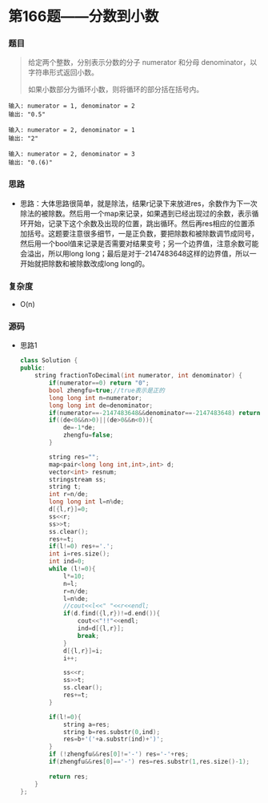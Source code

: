# 第166题——分数到小数

### 题目

> 给定两个整数，分别表示分数的分子 numerator 和分母 denominator，以字符串形式返回小数。
>
> 如果小数部分为循环小数，则将循环的部分括在括号内。
>

```
输入: numerator = 1, denominator = 2
输出: "0.5"

输入: numerator = 2, denominator = 1
输出: "2"

输入: numerator = 2, denominator = 3
输出: "0.(6)"
```

### 思路

* 思路：大体思路很简单，就是除法，结果r记录下来放进res，余数作为下一次除法的被除数。然后用一个map来记录，如果遇到已经出现过的余数，表示循环开始，记录下这个余数及出现的位置，跳出循环。然后再res相应的位置添加括号。这题要注意很多细节，一是正负数，要把除数和被除数调节成同号，然后用一个bool值来记录是否需要对结果变号；另一个边界值，注意余数可能会溢出，所以用long long；最后是对于-2147483648这样的边界值，所以一开始就把除数和被除数改成long long的。

### 复杂度

- O(n)


### 源码

* 思路1

  ```c++
  class Solution {
  public:
      string fractionToDecimal(int numerator, int denominator) {
          if(numerator==0) return "0";
          bool zhengfu=true;//true表示是正的
          long long int n=numerator;
          long long int de=denominator;
          if(numerator==-2147483648&&denominator==-2147483648) return"1";
          if((de<0&&n>0)||(de>0&&n<0)){
              de=-1*de;
              zhengfu=false;
          }
  
          string res="";
          map<pair<long long int,int>,int> d;
          vector<int> resnum;
          stringstream ss;
          string t;
          int r=n/de;
          long long int l=n%de;
          d[{l,r}]=0;
          ss<<r;
          ss>>t;
          ss.clear();
          res+=t;
          if(l!=0) res+='.';
          int i=res.size();
          int ind=0;
          while (l!=0){
              l*=10;
              n=l;
              r=n/de;
              l=n%de;
              //cout<<l<<" "<<r<<endl;
              if(d.find({l,r})!=d.end()){
                  cout<<"!!"<<endl;
                  ind=d[{l,r}];
                  break;
              }
              d[{l,r}]=i;
              i++;
  
              ss<<r;
              ss>>t;
              ss.clear();
              res+=t;
          }
  
          if(l!=0){
              string a=res;
              string b=res.substr(0,ind);
              res=b+'('+a.substr(ind)+')';
          }
          if (!zhengfu&&res[0]!='-') res='-'+res;
          if(zhengfu&&res[0]=='-') res=res.substr(1,res.size()-1);
          
          return res;
      }
  };
  ```

